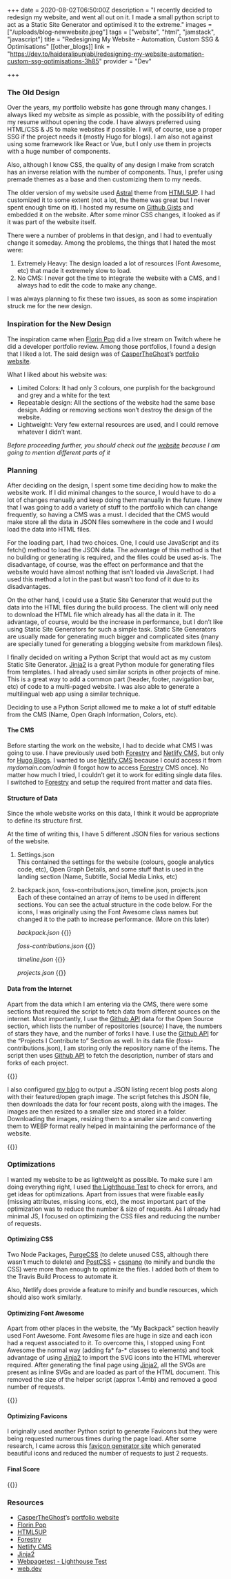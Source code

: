 +++
date = 2020-08-02T06:50:00Z
description = "I recently decided to redesign my website, and went all out on it. I made a small python script to act as a Static Site Generator and optimised it to the extreme."
images = ["/uploads/blog-newwebsite.jpeg"]
tags = ["website", "html", "jamstack", "javascript"]
title = "Redesigning My Website - Automation, Custom SSG & Optimisations"
[[other_blogs]]
link = "https://dev.to/haideralipunjabi/redesigning-my-website-automation-custom-ssg-optimisations-3h85"
provider = "Dev"

+++
### **The Old Design**

Over the years, my portfolio website has gone through many changes. I always liked my website as simple as possible, with the possibility of editing my resume without opening the code. I have always preferred using HTML/CSS & JS to make websites if possible. I will, of course, use a proper SSG if the project needs it (mostly Hugo for blogs). I am also not against using some framework like React or Vue, but I only use them in projects with a huge number of components.

Also, although I know CSS, the quality of any design I make from scratch has an inverse relation with the number of components. Thus, I prefer using premade themes as a base and then customizing them to my needs.

The older version of my website used [Astral](https://html5up.net/astral) theme from [HTML5UP](https://html5up.net/). I had customized it to some extent (not a lot, the theme was great but I never spent enough time on it). I hosted my resume on [Github Gists](https://gist.github.com/) and embedded it on the website. After some minor CSS changes, it looked as if it was part of the website itself.

There were a number of problems in that design, and I had to eventually change it someday. Among the problems, the things that I hated the most were:

1. Extremely Heavy: The design loaded a lot of resources (Font Awesome, etc) that made it extremely slow to load.
2. No CMS: I never got the time to integrate the website with a CMS, and I always had to edit the code to make any change.

I was always planning to fix these two issues, as soon as some inspiration struck me for the new design.

### **Inspiration for the New Design**

The inspiration came when [Florin Pop](https://www.florin-pop.com/) did a live stream on Twitch where he did a developer portfolio review. Among those portfolios, I found a design that I liked a lot. The said design was of [CasperTheGhost](https://github.com/dev-caspertheghost)’s [portfolio website](https://caspertheghost.me/).

What I liked about his website was:

* Limited Colors: It had only 3 colours, one purplish for the background and grey and a white for the text
* Repeatable design: All the sections of the website had the same base design. Adding or removing sections won’t destroy the design of the website.
* Lightweight: Very few external resources are used, and I could remove whatever I didn’t want.

_Before proceeding further, you should check out the_ [_website_](https://haideralipunjabi.com/) _because I am going to mention different parts of it_

### **Planning**

After deciding on the design, I spent some time deciding how to make the website work. If I did minimal changes to the source, I would have to do a lot of changes manually and keep doing them manually in the future. I knew that I was going to add a variety of stuff to the portfolio which can change frequently, so having a CMS was a must. I decided that the CMS would make store all the data in JSON files somewhere in the code and I would load the data into HTML files.

For the loading part, I had two choices. One, I could use JavaScript and its fetch() method to load the JSON data. The advantage of this method is that no building or generating is required, and the files could be used as-is. The disadvantage, of course, was the effect on performance and that the website would have almost nothing that isn’t loaded via JavaScript. I had used this method a lot in the past but wasn’t too fond of it due to its disadvantages.

On the other hand, I could use a Static Site Generator that would put the data into the HTML files during the build process. The client will only need to download the HTML file which already has all the data in it. The advantage, of course, would be the increase in performance, but I don’t like using Static Site Generators for such a simple task. Static Site Generators are usually made for generating much bigger and complicated sites (many are specially tuned for generating a blogging website from markdown files).

I finally decided on writing a Python Script that would act as my custom Static Site Generator. [Jinja2](https://jinja.palletsprojects.com/) is a great Python module for generating files from templates. I had already used similar scripts in other projects of mine. This is a great way to add a common part (header, footer, navigation bar, etc) of code to a multi-paged website. I was also able to generate a multilingual web app using a similar technique.

Deciding to use a Python Script allowed me to make a lot of stuff editable from the CMS (Name, Open Graph Information, Colors, etc).

#### **The CMS**

Before starting the work on the website, I had to decide what CMS I was going to use. I have previously used both [Forestry](https://forestry.io/) and [Netlify CMS](https://www.netlifycms.org/), but only for [Hugo Blogs](https://gohugo.io/). I wanted to use [Netlify CMS](https://www.netlifycms.org/) because I could access it from _mydomain.com/admin_ (I forgot how to access [Forestry](https://forestry.io/) CMS once). No matter how much I tried, I couldn’t get it to work for editing single data files. I switched to [Forestry](https://forestry.io/) and setup the required front matter and data files.

#### **Structure of Data**

Since the whole website works on this data, I think it would be appropriate to define its structure first.

At the time of writing this, I have 5 different JSON files for various sections of the website.

1. Settings.json  
   This contained the settings for the website (colours, google analytics code, etc), Open Graph Details, and some stuff that is used in the landing section (Name, Subtitle, Social Media Links, etc)
2. backpack.json, foss-contributions.json, timeline.json, projects.json  
   Each of these contained an array of items to be used in different sections. You can see the actual structure in the code below. For the icons, I was originally using the Font Awesome class names but changed it to the path to increase performance. (More on this later)

   *backpack.json*
   {{<github repo="haideralipunjabi/portfolio-v2" file="data/backpack.json" lang="json" sub_lines="3-6" options="linenos=true">}}

   *foss-contributions.json*
   {{<github repo="haideralipunjabi/portfolio-v2" file="data/foss-contributions.json" lang="json" sub_lines="3-6" options="linenos=true">}}

   *timeline.json*
   {{<github repo="haideralipunjabi/portfolio-v2" file="data/timeline.json" lang="json" sub_lines="3-7" options="linenos=true">}}

   *projects.json*
   {{<github repo="haideralipunjabi/portfolio-v2" file="data/projects.json" lang="json" sub_lines="3-17" options="linenos=true">}}

#### **Data from the Internet**

Apart from the data which I am entering via the CMS, there were some sections that required the script to fetch data from different sources on the internet. Most importantly, I use the [Github API](https://docs.github.com/en/rest) data for the Open Source section, which lists the number of repositories (source) I have, the numbers of stars they have, and the number of forks I have. I use the [Github API](https://docs.github.com/en/rest) for the “Projects I Contribute to” Section as well. In its data file (foss-contributions.json), I am storing only the repository name of the items. The script then uses [Github API](https://docs.github.com/en/rest) to fetch the description, number of stars and forks of each project.

{{<github repo="haideralipunjabi/portfolio-v2" file=".travis/build.py" lang="python" sub_lines="33-63" options="linenos=true">}}

I also configured [my blog](https://blog.haideralipunjabi.com) to output a JSON listing recent blog posts along with their featured/open graph image. The script fetches this JSON file, then downloads the data for four recent posts, along with the images. The images are then resized to a smaller size and stored in a folder. Downloading the images, resizing them to a smaller size and converting them to WEBP format really helped in maintaining the performance of the website.

{{<github repo="haideralipunjabi/portfolio-v2" file=".travis/build.py" lang="python" sub_lines="18-29" options="linenos=true">}}

### **Optimizations**

I wanted my website to be as lightweight as possible. To make sure I am doing everything right, I used [the Lighthouse Test](https://www.webpagetest.org/lighthouse) to check for errors, and get ideas for optimizations. Apart from issues that were fixable easily (missing attributes, missing icons, etc), the most important part of the optimization was to reduce the number & size of requests. As I already had minimal JS, I focused on optimizing the CSS files and reducing the number of requests.

#### **Optimizing CSS**

Two Node Packages, [PurgeCSS](https://purgecss.com/) (to delete unused CSS, although there wasn’t much to delete) and [PostCSS](https://postcss.org/) + [cssnano](https://cssnano.co/) (to minify and bundle the CSS) were more than enough to optimize the files. I added both of them to the Travis Build Process to automate it.

Also, Netlify does provide a feature to minify and bundle resources, which should also work similarly.

#### **Optimizing Font Awesome**

Apart from other places in the website, the “My Backpack” section heavily used Font Awesome. Font Awesome files are huge in size and each icon had a request associated to it. To overcome this, I stopped using Font Awesome the normal way (adding fa\* fa-\* classes to elements) and took advantage of using [Jinja2](https://jinja.palletsprojects.com/) to import the SVG icons into the HTML wherever required. After generating the final page using [Jinja2](https://jinja.palletsprojects.com/), all the SVGs are present as inline SVGs and are loaded as part of the HTML document. This removed the size of the helper script (approx 1.4mb) and removed a good number of requests.

{{<imgur id="ez2hCDy" ext="png" class="image-resp" align="center" title="Screenshot of My Backpack Section">}}

#### **Optimizing Favicons**

I originally used another Python script to generate Favicons but they were being requested numerous times during the page load. After some research, I came across this [favicon generator site](https://realfavicongenerator.net/) which generated beautiful icons and reduced the number of requests to just 2 requests.

#### Final Score

{{<imgur id="4cweeeV" ext="png" class="image-resp" align="center" title="Final Lighthouse Score">}}

### Resources

* [CasperTheGhost](https://github.com/dev-caspertheghost)’s [portfolio website](https://caspertheghost.me/)
* [Florin Pop](https://www.florin-pop.com/)
* [HTML5UP](https://html5up.net/)
* [Forestry](https://forestry.io/)
* [Netlify CMS](https://www.netlifycms.org/)
* [Jinja2](https://jinja.palletsprojects.com/)
* [Webpagetest - Lighthouse Test](https://www.webpagetest.org/lighthouse)
* [web.dev](https://web.dev/)